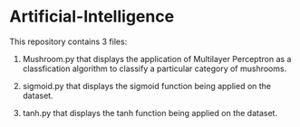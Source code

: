 # Artificial-Intelligence
This repository contains 3 files:

1. Mushroom.py that displays the application of Multilayer Perceptron as a classfication algorithm to classify a particular category of mushrooms.

2. sigmoid.py that displays the sigmoid function being applied on the dataset.

3. tanh.py that displays the tanh function being applied on the dataset.
